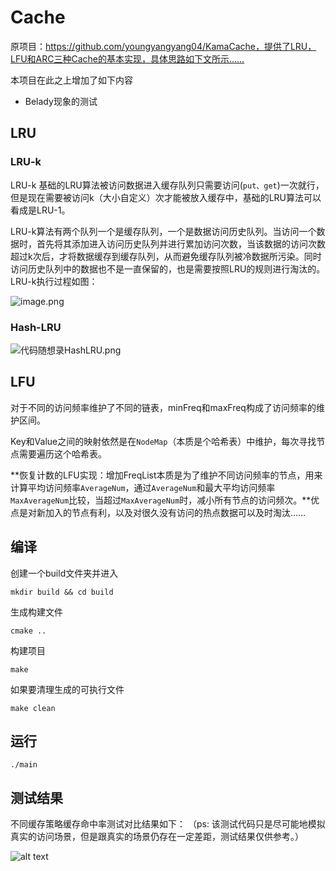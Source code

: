# Cache
原项目：https://github.com/youngyangyang04/KamaCache，提供了LRU，LFU和ARC三种Cache的基本实现，具体思路如下文所示……

本项目在此之上增加了如下内容

- Belady现象的测试

## LRU

### LRU-k

LRU-k 基础的LRU算法被访问数据进入缓存队列只需要访问(`put、get`)一次就行，但是现在需要被访问k（大小自定义）次才能被放入缓存中，基础的LRU算法可以看成是LRU-1。

LRU-k算法有两个队列一个是缓存队列，一个是数据访问历史队列。当访问一个数据时，首先将其添加进入访问历史队列并进行累加访问次数，当该数据的访问次数超过k次后，才将数据缓存到缓存队列，从而避免缓存队列被冷数据所污染。同时访问历史队列中的数据也不是一直保留的，也是需要按照LRU的规则进行淘汰的。LRU-k执行过程如图：

![image.png](https://cdn.nlark.com/yuque/0/2024/png/39027506/1733747775068-c066db38-807d-42a7-adf6-18492075db89.png?x-oss-process=image%2Fformat%2Cwebp)

### Hash-LRU

![代码随想录HashLRU.png](https://cdn.nlark.com/yuque/0/2024/png/39027506/1733751073658-2c7d599a-b244-491b-a0fa-ab5ec722cb56.png?x-oss-process=image%2Fformat%2Cwebp)



## LFU

对于不同的访问频率维护了不同的链表，minFreq和maxFreq构成了访问频率的维护区间。

Key和Value之间的映射依然是在`NodeMap`（本质是个哈希表）中维护，每次寻找节点需要遍历这个哈希表。

**恢复计数的LFU实现：增加FreqList本质是为了维护不同访问频率的节点，用来计算平均访问频率`AverageNum`，通过`AverageNum`和最大平均访问频率`MaxAverageNum`比较，当超过`MaxAverageNum`时，减小所有节点的访问频次。**优点是对新加入的节点有利，以及对很久没有访问的热点数据可以及时淘汰……











## 编译
创建一个build文件夹并进入
```
mkdir build && cd build
```
生成构建文件
```
cmake ..
```
构建项目
```
make
```
如果要清理生成的可执行文件
```
make clean
```

## 运行
```
./main
```

## 测试结果
不同缓存策略缓存命中率测试对比结果如下：
（ps: 该测试代码只是尽可能地模拟真实的访问场景，但是跟真实的场景仍存在一定差距，测试结果仅供参考。）

![alt text](images/image.png)
